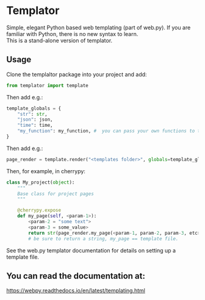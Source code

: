 # Templator
Simple, elegant Python based web templating (part of web.py).
If you are familiar with Python, there is no new syntax to learn.  
This is a stand-alone version of templator.

## Usage
Clone the templaltor package into your project and add: 
```python
from templator import template
```
Then add e.g.:
```python
template_globals = {  
    "str": str,  
    "json": json,  
    "time": time,  
    "my_function": my_function, #  you can pass your own functions to templator.  
}
```
Then add e.g.:
```python
page_render = template.render("<templates folder>", globals=template_globals, <base="page_base">)
```
Then, for example, in cherrypy:
```python
class My_project(object):
    """
    Base class for project pages
    """

    @cherrypy.expose
    def my_page(self, <param-1>): 
        <param-2 = "some text">
        <param-3 = some_value>
        return str(page_render.my_page(<param-1, param-2, param-3, etc>))   
        # be sure to return a string, my_page == template file.
```
See the web.py templator documentation for details on setting up a template file.

## You can read the documentation at:
https://webpy.readthedocs.io/en/latest/templating.html

